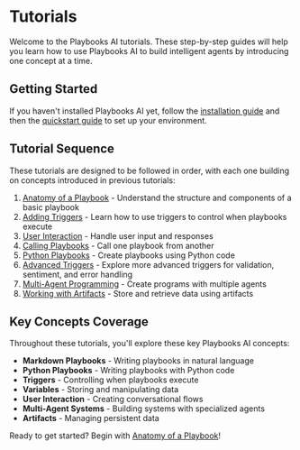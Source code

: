 # Tutorials

Welcome to the Playbooks AI tutorials. These step-by-step guides will help you learn how to use Playbooks AI to build intelligent agents by introducing one concept at a time.

## Getting Started

If you haven't installed Playbooks AI yet, follow the [installation guide](../get-started/installation.md) and then the [quickstart guide](../get-started/quickstart.md) to set up your environment.

## Tutorial Sequence

These tutorials are designed to be followed in order, with each one building on concepts introduced in previous tutorials:

1. [Anatomy of a Playbook](anatomy-of-a-playbook.md) - Understand the structure and components of a basic playbook
2. [Adding Triggers](adding-triggers.md) - Learn how to use triggers to control when playbooks execute
3. [User Interaction](user-interaction.md) - Handle user input and responses
4. [Calling Playbooks](calling-playbooks.md) - Call one playbook from another
5. [Python Playbooks](python-playbooks.md) - Create playbooks using Python code
6. [Advanced Triggers](triggers-advanced.md) - Explore more advanced triggers for validation, sentiment, and error handling
7. [Multi-Agent Programming](multi-agent-programming.md) - Create programs with multiple agents
8. [Working with Artifacts](working-with-artifacts.md) - Store and retrieve data using artifacts

## Key Concepts Coverage

Throughout these tutorials, you'll explore these key Playbooks AI concepts:

- **Markdown Playbooks** - Writing playbooks in natural language
- **Python Playbooks** - Writing playbooks with Python code
- **Triggers** - Controlling when playbooks execute
- **Variables** - Storing and manipulating data
- **User Interaction** - Creating conversational flows
- **Multi-Agent Systems** - Building systems with specialized agents
- **Artifacts** - Managing persistent data

Ready to get started? Begin with [Anatomy of a Playbook](anatomy-of-a-playbook.md)!
